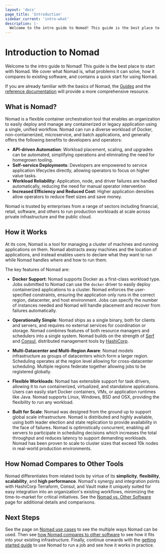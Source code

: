 ```yaml
---
layout: 'docs'
page_title: 'Introduction'
sidebar_current: 'intro-what'
description: |-
  Welcome to the intro guide to Nomad! This guide is the best place to start with Nomad. We cover what Nomad is, what problems it can solve, how it compares to existing software, and a quick start for using Nomad.
---
```


# Introduction to Nomad

Welcome to the intro guide to Nomad! This guide is the best
place to start with Nomad. We cover what Nomad is, what
problems it can solve, how it compares to existing software,
and contains a quick start for using Nomad.

If you are already familiar with the basics of Nomad, the [Guides](/guides/index.html)
and the [reference documentation](/docs/index.html) will provide a more comprehensive
resource.

## What is Nomad?

Nomad is a flexible container orchestration tool that enables an organization to
easily deploy and manage any containerized or legacy application using a single,
unified workflow. Nomad can run a diverse workload of Docker, non-containerized,
microservice, and batch applications, and generally offers the following benefits
to developers and operators:

- **API-driven Automation**: Workload placement, scaling, and upgrades can be
  automated, simplifying operations and eliminating the need for homegrown tooling.
- **Self-service Deployments**: Developers are empowered to service application
  lifecycles directly, allowing operators to focus on higher value tasks.
- **Workload Reliability**: Application, node, and driver failures are handled
  automatically, reducing the need for manual operator intervention
- **Increased Efficiency and Reduced Cost**: Higher application densities allow
  operators to reduce fleet sizes and save money.

Nomad is trusted by enterprises from a range of sectors including financial,
retail, software, and others to run production workloads at scale across private
infrastructure and the public cloud.

## How it Works

At its core, Nomad is a tool for managing a cluster of machines and running applications
on them. Nomad abstracts away machines and the location of applications,
and instead enables users to declare what they want to run while Nomad handles
where and how to run them.

The key features of Nomad are:

- **Docker Support**: Nomad supports Docker as a first-class workload type.
  Jobs submitted to Nomad can use the `docker` driver to easily deploy containerized
  applications to a cluster. Nomad enforces the user-specified constraints,
  ensuring the application only runs in the correct region, datacenter, and host
  environment. Jobs can specify the number of instances needed and
  Nomad will handle placement and recover from failures automatically.

- **Operationally Simple**: Nomad ships as a single binary, both for clients and servers,
  and requires no external services for coordination or storage. Nomad combines features
  of both resource managers and schedulers into a single system. Nomad builds on the strength
  of [Serf](https://www.serf.io) and [Consul](https://www.consul.io), distributed management
  tools by [HashiCorp](https://www.hashicorp.com).

- **Multi-Datacenter and Multi-Region Aware**: Nomad models infrastructure as
  groups of datacenters which form a larger region. Scheduling operates at the region
  level allowing for cross-datacenter scheduling. Multiple regions federate together
  allowing jobs to be registered globally.

- **Flexible Workloads**: Nomad has extensible support for task drivers, allowing it to run
  containerized, virtualized, and standalone applications. Users can easily start Docker
  containers, VMs, or application runtimes like Java. Nomad supports Linux, Windows, BSD and OSX,
  providing the flexibility to run any workload.

- **Built for Scale**: Nomad was designed from the ground up to support global scale
  infrastructure. Nomad is distributed and highly available, using both
  leader election and state replication to provide availability in the face
  of failures. Nomad is optimistically concurrent, enabling all servers to participate
  in scheduling decisions which increases the total throughput and reduces latency
  to support demanding workloads. Nomad has been proven to scale to cluster sizes that
  exceed 10k nodes in real-world production environments.

## How Nomad Compares to Other Tools

Nomad differentiates from related tools by virtue of its **simplicity**, **flexibility**,
**scalability**, and **high performance**. Nomad's synergy and integration points with
HashiCorp Terraform, Consul, and Vault make it uniquely suited for easy integration into
an organization's existing workflows, minimizing the time-to-market for critical initiatives.
See the [Nomad vs. Other Software](/intro/vs/index.html) page for additional details and
comparisons.

## Next Steps

See the page on [Nomad use cases](/intro/use-cases.html) to see the
multiple ways Nomad can be used. Then see
[how Nomad compares to other software](/intro/vs/index.html)
to see how it fits into your existing infrastructure. Finally, continue onwards with
the [getting started guide](/intro/getting-started/install.html) to use
Nomad to run a job and see how it works in practice.
